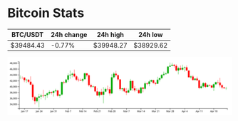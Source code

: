 # Bitcoin Stats

BTC/USDT|24h change|24h high|24h low|
|---|---|---|---|
|$39484.43|-0.77%|$39948.27|$38929.62|

<img src="./chart.svg">
